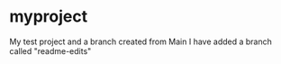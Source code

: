 # myproject
My test project and a branch created from Main
I have added a branch called "readme-edits"
